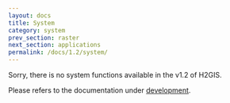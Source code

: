 ```yaml
---
layout: docs
title: System
category: system
prev_section: raster
next_section: applications
permalink: /docs/1.2/system/
---
```


Sorry, there is no system functions available in the v1.2 of H2GIS.

Please refers to the documentation under [development](../../dev/system).

